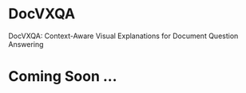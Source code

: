 # DocVXQA
DocVXQA: Context-Aware Visual Explanations for Document Question Answering

# Coming Soon ...
